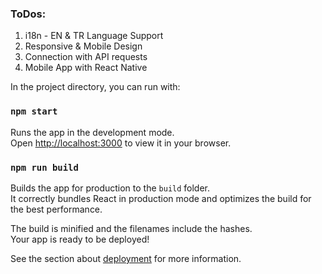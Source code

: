 ### ToDos:

1) i18n - EN & TR Language Support
2) Responsive & Mobile Design
3) Connection with API requests
4) Mobile App with React Native

In the project directory, you can run with:

### `npm start`


Runs the app in the development mode.\
Open [http://localhost:3000](http://localhost:3000) to view it in your browser.

### `npm run build`

Builds the app for production to the `build` folder.\
It correctly bundles React in production mode and optimizes the build for the best performance.

The build is minified and the filenames include the hashes.\
Your app is ready to be deployed!

See the section about [deployment](https://facebook.github.io/create-react-app/docs/deployment) for more information.
